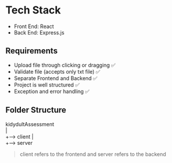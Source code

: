 # Tech Stack 
- Front End: React
- Back End: Express.js

## Requirements
- Upload file through clicking or dragging ✅
- Validate file (accepts only txt file) ✅
- Separate Frontend and Backend ✅
- Project is well structured ✅
- Exception and error handling ✅

## Folder Structure
kidydultAssessment <br />
| <br />
+--> client
| <br />
+--> server

> client refers to the frontend and server refers to the backend
 
